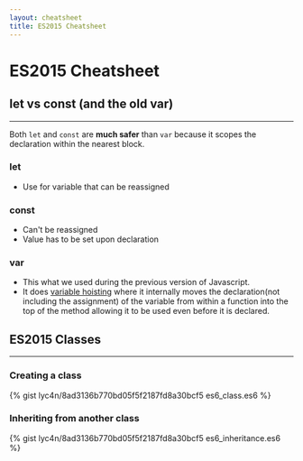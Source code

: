 ```yaml
---
layout: cheatsheet
title: ES2015 Cheatsheet
---
```


# ES2015 Cheatsheet

## let vs const (and the old var)
___

Both `let` and `const` are **much safer** than `var` because it scopes the declaration 
within the nearest block.


### let

- Use for variable that can be reassigned

### const

- Can't be reassigned
- Value has to be set upon declaration

### var

- This what we used during the previous version of Javascript.
- It does [variable hoisting](http://lyc4n.github.io/2016/06/12/til-js-variable-hoisting/) where it internally moves the declaration(not including the assignment) of the variable from within a function into the top of the method allowing it to
  be used even before it is declared.


## ES2015 Classes
___

###  Creating a class
{% gist lyc4n/8ad3136b770bd05f5f2187fd8a30bcf5 es6_class.es6 %}

### Inheriting from another class

{% gist lyc4n/8ad3136b770bd05f5f2187fd8a30bcf5 es6_inheritance.es6 %}
